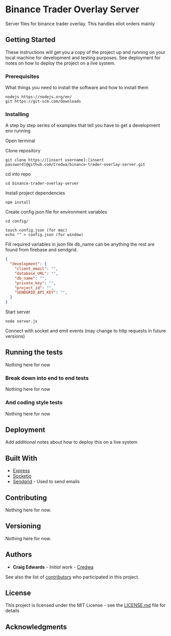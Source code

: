 # Binance Trader Overlay Server

Server files for binance trader overlay. This handles eliot orders mainly

## Getting Started

These instructions will get you a copy of the project up and running on your local machine for development and testing purposes. See deployment for notes on how to deploy the project on a live system.

### Prerequisites

What things you need to install the software and how to install them

```
nodejs https://nodejs.org/en/
git https://git-scm.com/downloads
```

### Installing

A step by step series of examples that tell you have to get a development env running

Open terminal

Clone repository

```
git clone https://[insert username]:[insert password]@github.com/Credwa/binance-trader-overlay-server.git
```

cd into repo

```
cd binance-trader-overlay-server
```

Install project dependencies

```
npm install
```

Create config json file for environment variables

```
cd config/

touch config.json (for mac)
echo "" > config.json (for window)
```

Fill required variables in json file db_name can be anything the rest are found from firebase and sendgrid.

```json
{
  "development": {
    "client_email": "",
    "database_URL": "",
    "db_name": "",
    "private_key": "",
    "project_id": "",
    "SENDGRID_API_KEY": "",
  }
}
```

Start server

```
node server.js
```

Connect with socket and emit events (may change to http requests in future versions)

## Running the tests

Nothing here for now

### Break down into end to end tests

Nothing here for now

### And coding style tests

Nothing here for now

## Deployment

Add additional notes about how to deploy this on a live system

## Built With

* [Express](https://expressjs.com/)
* [Socketio](https://socket.io/)
* [Sendgrid](https://sendgrid.com) - Used to send emails

## Contributing

Nothing here for now.

## Versioning

Nothing here for now.

## Authors

* **Craig Edwards** - *Initial work* - [Credwa](https://github.com/credwa)

See also the list of [contributors](https://github.com/credwa/binance-trader-overlay-server/contributors) who participated in this project.

## License

This project is licensed under the MIT License - see the [LICENSE.md](LICENSE.md) file for details

## Acknowledgments